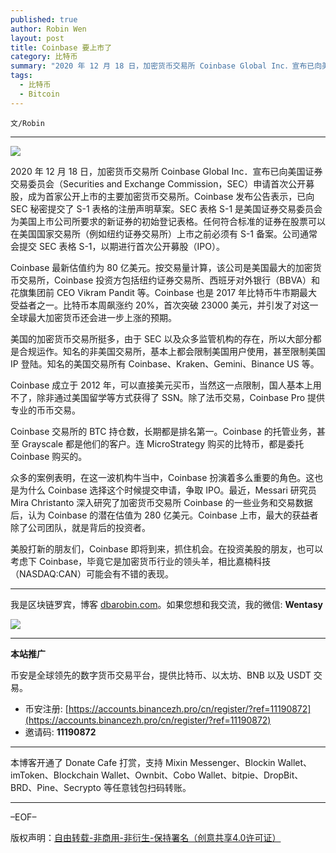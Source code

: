 ```yaml
---
published: true
author: Robin Wen
layout: post
title: Coinbase 要上市了
category: 比特币
summary: "2020 年 12 月 18 日，加密货币交易所 Coinbase Global Inc．宣布已向美国证券交易委员会（Securities and Exchange Commission，SEC）申请首次公开募股，成为首家公开上市的主要加密货币交易所。Coinbase 发布公告表示，已向 SEC 秘密提交了 S-1 表格的注册声明草案。SEC 表格 S-1 是美国证券交易委员会为美国上市公司所要求的新证券的初始登记表格。任何符合标准的证券在股票可以在美国国家交易所（例如纽约证券交易所）上市之前必须有 S-1 备案。公司通常会提交 SEC 表格 S-1，以期进行首次公开募股（IPO）。美股打新的朋友们，Coinbase 即将到来，抓住机会。在投资美股的朋友，也可以考虑下 Coinbase，毕竟它是加密货币行业的领头羊，相比嘉楠科技（NASDAQ:CAN）可能会有不错的表现。"
tags:
  - 比特币
  - Bitcoin
---
```


`文/Robin`

***

![](https://cdn.dbarobin.com/blt6bfx.png)

2020 年 12 月 18 日，加密货币交易所 Coinbase Global Inc．宣布已向美国证券交易委员会（Securities and Exchange Commission，SEC）申请首次公开募股，成为首家公开上市的主要加密货币交易所。Coinbase 发布公告表示，已向 SEC 秘密提交了 S-1 表格的注册声明草案。SEC 表格 S-1 是美国证券交易委员会为美国上市公司所要求的新证券的初始登记表格。任何符合标准的证券在股票可以在美国国家交易所（例如纽约证券交易所）上市之前必须有 S-1 备案。公司通常会提交 SEC 表格 S-1，以期进行首次公开募股（IPO）。

Coinbase 最新估值约为 80 亿美元。按交易量计算，该公司是美国最大的加密货币交易所，Coinbase 投资方包括纽约证券交易所、西班牙对外银行（BBVA）和花旗集团前 CEO Vikram Pandit 等。Coinbase 也是 2017 年比特币牛市期最大受益者之一。比特币本周飙涨约 20%，首次突破 23000 美元，并引发了对这一全球最大加密货币还会进一步上涨的预期。

美国的加密货币交易所挺多，由于 SEC 以及众多监管机构的存在，所以大部分都是合规运作。知名的非美国交易所，基本上都会限制美国用户使用，甚至限制美国 IP 登陆。知名的美国交易所有 Coinbase、Kraken、Gemini、Binance US 等。

Coinbase 成立于 2012 年，可以直接美元买币，当然这一点限制，国人基本上用不了，除非通过美国留学等方式获得了 SSN。除了法币交易，Coinbase Pro 提供专业的币币交易。

Coinbase 交易所的 BTC 持仓数，长期都是排名第一。Coinbase 的托管业务，甚至 Grayscale 都是他们的客户。连 MicroStrategy 购买的比特币，都是委托 Coinbase 购买的。

众多的案例表明，在这一波机构牛当中，Coinbase 扮演着多么重要的角色。这也是为什么 Coinbase 选择这个时候提交申请，争取 IPO。最近，Messari 研究员 Mira Christanto 深入研究了加密货币交易所 Coinbase 的一些业务和交易数据后，认为 Coinbase 的潜在估值为 280 亿美元。Coinbase 上市，最大的获益者除了公司团队，就是背后的投资者。

美股打新的朋友们，Coinbase 即将到来，抓住机会。在投资美股的朋友，也可以考虑下 Coinbase，毕竟它是加密货币行业的领头羊，相比嘉楠科技（NASDAQ:CAN）可能会有不错的表现。

***

我是区块链罗宾，博客 [dbarobin.com](https://dbarobin.com/)。如果您想和我交流，我的微信: **Wentasy**

![](https://cdn.dbarobin.com/v4yywe2.png)

***

**本站推广**

币安是全球领先的数字货币交易平台，提供比特币、以太坊、BNB 以及 USDT 交易。

* 币安注册: [https://accounts.binancezh.pro/cn/register/?ref=11190872](https://accounts.binancezh.pro/cn/register/?ref=11190872)
* 邀请码: **11190872**

***

本博客开通了 Donate Cafe 打赏，支持 Mixin Messenger、Blockin Wallet、imToken、Blockchain Wallet、Ownbit、Cobo Wallet、bitpie、DropBit、BRD、Pine、Secrypto 等任意钱包扫码转账。

<center>
    <div class="--donate-button"
         data-button-id="f8b9df0d-af9a-460d-8258-d3f435445075"
    ></div>
</center>

***

–EOF–

版权声明：[自由转载-非商用-非衍生-保持署名（创意共享4.0许可证）](http://creativecommons.org/licenses/by-nc-nd/4.0/deed.zh)